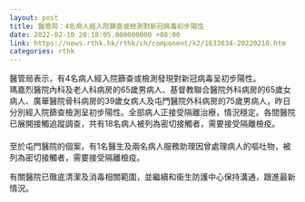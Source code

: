 ```yaml
---
layout: post
title: 醫管局：4名病人經入院篩查或檢測對新冠病毒初步陽性
date: 2022-02-10 20:18:05.000000000 +08:00
link: https://news.rthk.hk/rthk/ch/component/k2/1633034-20220210.htm
categories: rthk
---
```


醫管局表示，有4名病人經入院篩查或檢測發現對新冠病毒呈初步陽性。
　　          
瑪嘉烈醫院內科及老人科病房的65歲男病人、基督教聯合醫院外科病房的65歲女病人、廣華醫院骨科病房的39歲女病人及屯門醫院外科病房的75歲男病人，昨日分別經入院篩查檢測呈初步陽性。全部病人正接受隔離治療，情況穩定。各間醫院已展開接觸追蹤調查，共有18名病人被列為密切接觸者，需要接受隔離檢疫。
　　          
至於屯門醫院的個案，有1名醫生及兩名病人服務助理因曾處理病人的嘔吐物，被列為密切接觸者，需要接受隔離檢疫。

有關醫院已徹底清潔及消毒相關範圍，並繼續和衞生防護中心保持溝通，跟進最新情況。
